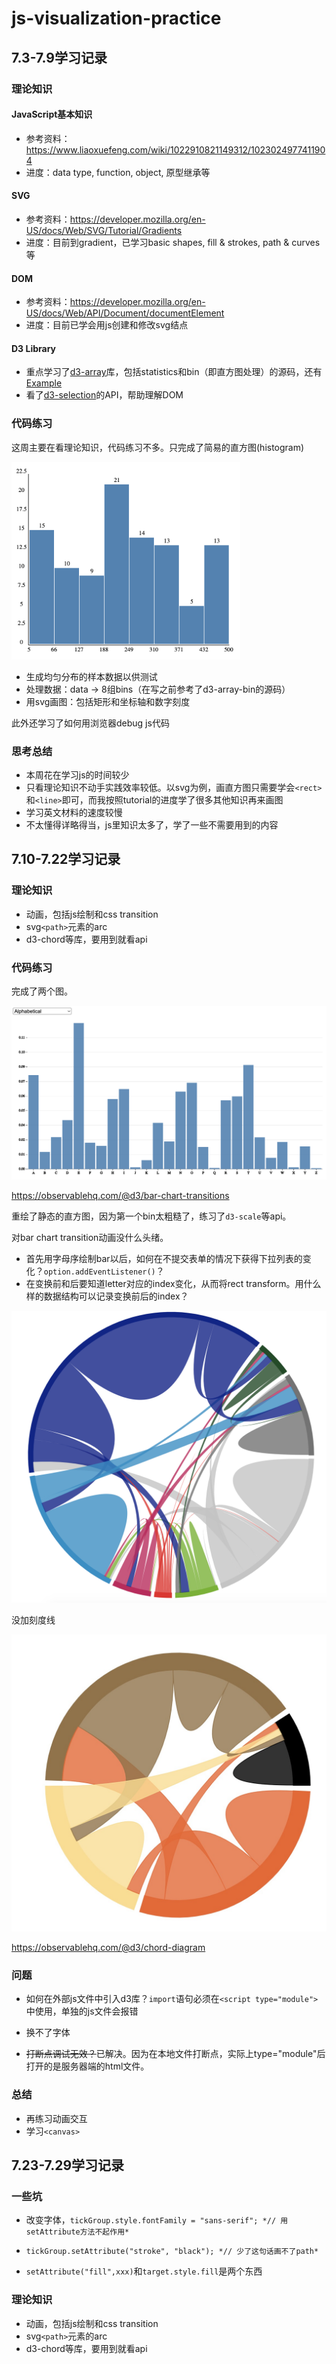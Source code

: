 # js-visualization-practice

## 7.3-7.9学习记录

### 理论知识

#### JavaScript基本知识

- 参考资料：https://www.liaoxuefeng.com/wiki/1022910821149312/1023024977411904
- 进度：data type, function, object, 原型继承等

#### SVG

- 参考资料：https://developer.mozilla.org/en-US/docs/Web/SVG/Tutorial/Gradients
- 进度：目前到gradient，已学习basic shapes, fill & strokes, path & curves等

#### DOM

- 参考资料：https://developer.mozilla.org/en-US/docs/Web/API/Document/documentElement
- 进度：目前已学会用js创建和修改svg结点

#### D3 Library

- 重点学习了[d3-array](https://github.com/d3/d3-array/tree/v3.2.0)库，包括statistics和bin（即直方图处理）的源码，还有[Example](https://observablehq.com/@d3/d3-bin)
- 看了[d3-selection](https://github.com/d3/d3-selection/tree/v3.0.0)的API，帮助理解DOM



### 代码练习

这周主要在看理论知识，代码练习不多。只完成了简易的直方图(histogram)

<img src="histogram/bin/histogram.png" alt="histogram" style="zoom:40%;" />

- 生成均匀分布的样本数据以供测试
- 处理数据：data -> 8组bins（在写之前参考了d3-array-bin的源码）
- 用svg画图：包括矩形和坐标轴和数字刻度



此外还学习了如何用浏览器debug js代码



### 思考总结

- 本周花在学习js的时间较少
- 只看理论知识不动手实践效率较低。以svg为例，画直方图只需要学会`<rect>`和`<line>`即可，而我按照tutorial的进度学了很多其他知识再来画图
- 学习英文材料的速度较慢
- 不太懂得详略得当，js里知识太多了，学了一些不需要用到的内容



## 7.10-7.22学习记录

### 理论知识

- 动画，包括js绘制和css transition
- svg`<path>`元素的arc
- d3-chord等库，要用到就看api

### 代码练习

完成了两个图。

<img src="histogram/alphabet/alphabet.png" alt="alphabet" style="zoom:50%;" />

https://observablehq.com/@d3/bar-chart-transitions

重绘了静态的直方图，因为第一个bin太粗糙了，练习了`d3-scale`等api。

对bar chart transition动画没什么头绪。

- 首先用字母序绘制bar以后，如何在不提交表单的情况下获得下拉列表的变化？`option.addEventListener()`？
- 在变换前和后要知道letter对应的index变化，从而将rect transform。用什么样的数据结构可以记录变换前后的index？



<img src="chord/chord.png" alt="chord" style="zoom:50%;" />

没加刻度线

<img src="chord/chord2.jpg" alt="chord2" style="zoom:50%;" />

https://observablehq.com/@d3/chord-diagram



### 问题

- 如何在外部js文件中引入d3库？`import`语句必须在`<script type="module">`中使用，单独的js文件会报错
- 换不了字体

- ~~打断点调试无效？~~已解决。因为在本地文件打断点，实际上type="module"后打开的是服务器端的html文件。



### 总结

- 再练习动画交互
- 学习`<canvas>`



## 7.23-7.29学习记录

### 一些坑

- 改变字体，`tickGroup.style.fontFamily = "sans-serif"; *// 用setAttribute方法不起作用*`

- `tickGroup.setAttribute("stroke", "black"); *// 少了这句话画不了path*`

- `setAttribute("fill",xxx)`和`target.style.fill`是两个东西   

  

### 理论知识

- 动画，包括js绘制和css transition
- svg`<path>`元素的arc
- d3-chord等库，要用到就看api
